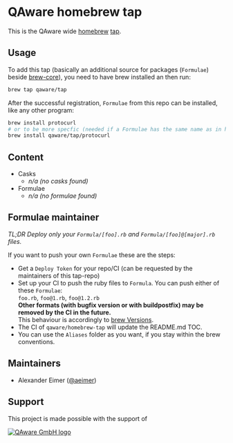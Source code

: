 # QAware homebrew tap

This is the QAware wide
[homebrew](https://brew.sh)
[tap](https://docs.brew.sh/Taps).

## Usage

To add this tap (basically an additional source for packages (`Formulae`) beside
[brew-core](https://github.com/Homebrew/homebrew-core)),
you need to have brew installed an then run:

```bash
brew tap qaware/tap
```

After the successful registration, `Formulae` from this repo can be installed, like any other program:

```bash
brew install protocurl
# or to be more specfic (needed if a Formulae has the same name as in hombrew-core)
brew install qaware/tap/protocurl
```

## Content

<!-- BEGIN TOC -->
* Casks
  * _n/a (no casks found)_
* Formulae
  * _n/a (no formulae found)_
<!-- END TOC -->

## Formulae maintainer

_TL;DR Deploy only your `Formula/[foo].rb` and `Formula/[foo]@[major].rb` files._

If you want to push your own `Formulae` these are the steps:

* Get a `Deploy Token` for your repo/CI (can be requested by the maintainers of this tap-repo)
* Set up your CI to push the ruby files to `Formula`.
  You can push either of these `Formulae`:  
  `foo.rb`, `foo@1.rb`, `foo@1.2.rb`  
  **Other formats (with bugfix version or with buildpostfix) may be removed by the CI in the future.**  
  This behaviour is accordingly to [brew Versions](https://docs.brew.sh/Versions).
* The CI of `qaware/homebrew-tap` will update the README.md TOC.
* You can use the `Aliases` folder as you want, if you stay within the brew conventions.

## Maintainers

* Alexander Eimer ([@aeimer](https://github.com/aeimer))

## Support

This project is made possible with the support of

[![QAware GmbH logo](https://blog.qaware.de/images/icons/logo_qaware.svg)](https://qaware.de)
